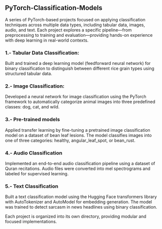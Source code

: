 ## PyTorch-Classification-Models
A series of PyTorch-based projects focused on applying classification techniques across multiple data types, including tabular data, images, audio, and text. Each project explores a specific pipeline—from preprocessing to training and evaluation—providing hands-on experience with deep learning in real-world contexts.

### 1.- Tabular Data Classification:
Built and trained a deep learning model (feedforward neural network) for binary classification to distinguish between different rice grain types using structured tabular data.

### 2.- Image Classification:
Developed a neural network for image classification using the PyTorch framework to automatically categorize animal images into three predefined classes: dog, cat, and wild.

### 3.- Pre-trained models
Applied transfer learning by fine-tuning a pretrained image classification model on a dataset of bean leaf lesions. The model classifies images into one of three categories: healthy, angular_leaf_spot, or bean_rust.

### 4.- Audio Classification
Implemented an end-to-end audio classification pipeline using a dataset of Quran recitations. Audio files were converted into mel spectrograms and labeled for supervised learning.

### 5.- Text Classification
Built a text classification model using the Hugging Face transformers library with AutoTokenizer and AutoModel for embedding generation. The model was trained to detect sarcasm in news headlines using binary classification.

Each project is organized into its own directory, providing modular and focused implementations.​
